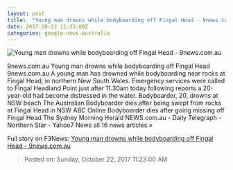 ```yaml
---
layout: post
title:  "Young man drowns while bodyboarding off Fingal Head - 9news.com.au"
date: 2017-10-22 11:23:00Z
categories: google-news-australia
---
```


![Young man drowns while bodyboarding off Fingal Head - 9news.com.au](http://prod.static9.net.au/_/media/2017/10/22/16/20/221017_fingalheads.jpg)

9news.com.au Young man drowns while bodyboarding off Fingal Head 9news.com.au A young man has drowned while bodyboarding near rocks at Fingal Head, in northern New South Wales. Emergency services were called to Fingal Headland Point just after 11.30am today following reports a 20-year-old had become distressed in the water. Bodyboarder, 20, drowns at NSW beach The Australian Bodyboarder dies after being swept from rocks at Fingal Head in NSW ABC Online Bodyboarder dies after going missing off Fingal Head The Sydney Morning Herald NEWS.com.au - Daily Telegraph - Northern Star - Yahoo7 News all 16 news articles »


Full story on F3News: [Young man drowns while bodyboarding off Fingal Head - 9news.com.au](http://www.f3nws.com/n/FrJMyG)

> Posted on: Sunday, October 22, 2017 11:23:00 AM
